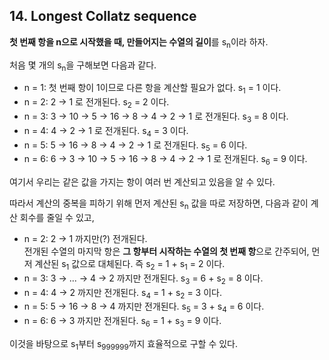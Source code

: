 ## 14. Longest Collatz sequence

**첫 번째 항을 n으로 시작했을 때, 만들어지는 수열의 길이**를 s<sub>n</sub>이라 하자.

처음 몇 개의 s<sub>n</sub>을 구해보면 다음과 같다.

* n = 1: 첫 번째 항이 1이므로 다른 항을 계산할 필요가 없다. s<sub>1</sub> = 1 이다.
* n = 2: 2 &rarr; 1 로 전개된다. s<sub>2</sub> = 2 이다.
* n = 3: 3 &rarr; 10 &rarr; 5 &rarr; 16 &rarr; 8 &rarr; 4 &rarr; 2 &rarr; 1 로 전개된다. s<sub>3</sub> = 8 이다.
* n = 4: 4 &rarr; 2 &rarr; 1 로 전개된다. s<sub>4</sub> = 3 이다.
* n = 5: 5 &rarr; 16 &rarr; 8 &rarr; 4 &rarr; 2 &rarr; 1 로 전개된다. s<sub>5</sub> = 6 이다.
* n = 6: 6 &rarr; 3 &rarr; 10 &rarr; 5 &rarr; 16 &rarr; 8 &rarr; 4 &rarr; 2 &rarr; 1 로 전개된다. s<sub>6</sub> = 9 이다.

여기서 우리는 같은 값을 가지는 항이 여러 번 계산되고 있음을 알 수 있다.

따라서 계산의 중복을 피하기 위해 먼저 계산된 s<sub>n</sub> 값을 따로 저장하면, 다음과 같이 계산 회수를 줄일 수 있고,

* n = 2: 2 &rarr; 1 까지만(?) 전개된다.<br>
전개된 수열의 마지막 항은 **그 항부터 시작하는 수열의 첫 번째 항**으로 간주되어, 먼저 계산된 s<sub>1</sub> 값으로 대체된다. 즉 s<sub>2</sub> = 1 + s<sub>1</sub> = 2 이다.
* n = 3: 3 &rarr; ... &rarr; 4 &rarr; 2 까지만 전개된다. s<sub>3</sub> = 6 + s<sub>2</sub> = 8 이다.
* n = 4: 4 &rarr; 2 까지만 전개된다. s<sub>4</sub> = 1 + s<sub>2</sub> = 3 이다.
* n = 5: 5 &rarr; 16 &rarr; 8 &rarr; 4 까지만 전개된다. s<sub>5</sub> = 3 + s<sub>4</sub> = 6 이다.
* n = 6: 6 &rarr; 3 까지만 전개된다. s<sub>6</sub> = 1 + s<sub>3</sub> = 9 이다.

이것을 바탕으로 s<sub>1</sub>부터 s<sub>999999</sub>까지 효율적으로 구할 수 있다.
